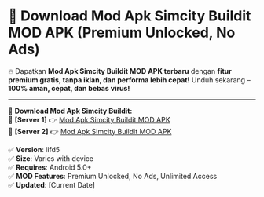 # 🚀 Download Mod Apk Simcity Buildit MOD APK (Premium Unlocked, No Ads)  

🔥 Dapatkan **Mod Apk Simcity Buildit MOD APK terbaru** dengan **fitur premium gratis, tanpa iklan, dan performa lebih cepat!** Unduh sekarang – **100% aman, cepat, dan bebas virus!**  

---


🔽 **Download Mod Apk Simcity Buildit:**  
🔹 **[Server 1]** 👉 [Mod Apk Simcity Buildit MOD APK](https://apkcomod.com?title=Mod_Apk_Simcity_Buildit)  
🔹 **[Server 2]** 👉 [Mod Apk Simcity Buildit MOD APK](https://apkcomod.com?title=Mod_Apk_Simcity_Buildit)  


✅ **Version**: lifd5  
✅ **Size**: Varies with device  
✅ **Requires**: Android 5.0+  
✅ **MOD Features**: Premium Unlocked, No Ads, Unlimited Access  
✅ **Updated**: [Current Date]  